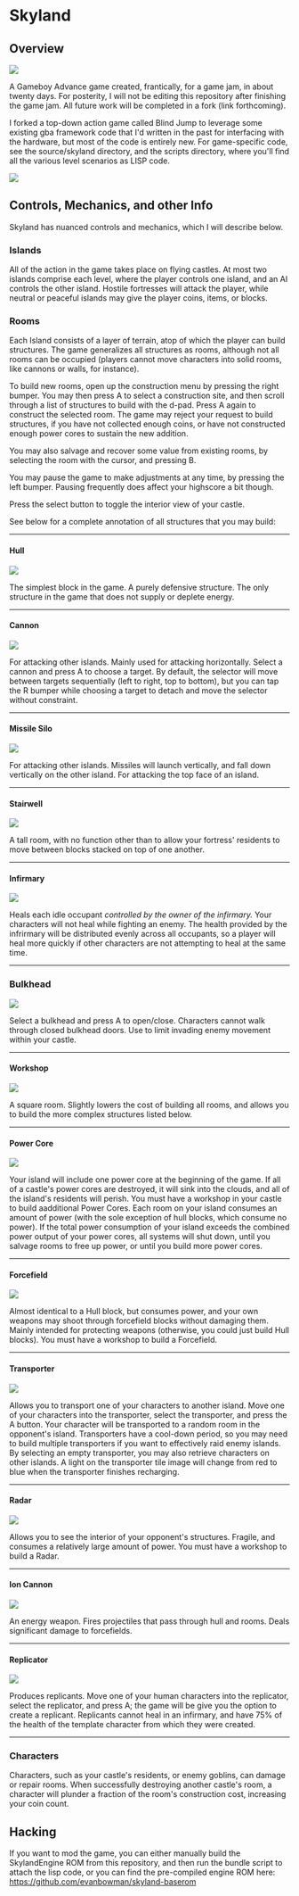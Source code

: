 # Skyland


## Overview

<img src="imgs_for_readme/header.png"/>

A Gameboy Advance game created, frantically, for a game jam, in about twenty
days. For posterity, I will not be editing this repository after finishing the
game jam. All future work will be completed in a fork (link forthcoming).

I forked a top-down action game called Blind Jump to leverage some existing gba
framework code that I'd written in the past for interfacing with the hardware,
but most of the code is entirely new. For game-specific code, see the source/skyland 
directory, and the scripts directory, where you'll find all the various level scenarios
as LISP code.

<img src="imgs_for_readme/skyland-fight-x2.gif"/>


## Controls, Mechanics, and other Info

Skyland has nuanced controls and mechanics, which I will describe below.


### Islands

All of the action in the game takes place on flying castles. At most two islands
comprise each level, where the player controls one island, and an AI controls
the other island. Hostile fortresses will attack the player, while neutral or
peaceful islands may give the player coins, items, or blocks.


### Rooms

Each Island consists of a layer of terrain, atop of which the player can build
structures. The game generalizes all structures as rooms, although not all rooms
can be occupied (players cannot move characters into solid rooms, like cannons
or walls, for instance).

To build new rooms, open up the construction menu by pressing the right
bumper. You may then press A to select a construction site, and then scroll
through a list of structures to build with the d-pad. Press A again to
construct the selected room. The game may reject your request to build
structures, if you have not collected enough coins, or have not constructed
enough power cores to sustain the new addition.

You may also salvage and recover some value from existing rooms, by selecting
the room with the cursor, and pressing B.

You may pause the game to make adjustments at any time, by pressing the left
bumper. Pausing frequently does affect your highscore a bit though.

Press the select button to toggle the interior view of your castle.

See below for a complete annotation of all structures that you may build:

---

#### Hull

<img src="imgs_for_readme/hull.png"/>

The simplest block in the game. A purely defensive structure. The only structure
in the game that does not supply or deplete energy.

---

#### Cannon

<img src="imgs_for_readme/cannon.png"/>

For attacking other islands. Mainly used for attacking horizontally. Select a 
cannon and press A to choose a target. By default, the selector will move between
targets sequentially (left to right, top to bottom), but you can tap the R bumper
while choosing a target to detach and move the selector without constraint.

---

#### Missile Silo

<img src="imgs_for_readme/missile-silo.png"/>

For attacking other islands. Missiles will launch vertically, and fall down
vertically on the other island. For attacking the top face of an island.

---

#### Stairwell

<img src="imgs_for_readme/stairwell.png"/>

A tall room, with no function other than to allow your fortress' residents to
move between blocks stacked on top of one another.

---

#### Infirmary

<img src="imgs_for_readme/infirmary.png"/>

Heals each idle occupant _controlled by the owner of the infirmary._
Your characters will not heal while fighting an enemy. The health
provided by the infrirmary will be distributed evenly across all occupants, so a
player will heal more quickly if other characters are not attempting to heal at
the same time.

---

### Bulkhead

<img src="imgs_for_readme/bulkhead.png"/>

Select a bulkhead and press A to open/close. Characters cannot walk through closed
bulkhead doors. Use to limit invading enemy movement within your castle.

---

#### Workshop

<img src="imgs_for_readme/workshop.png"/>

A square room. Slightly lowers the cost of building all rooms, and allows you to
build the more complex structures listed below.

---

#### Power Core

<img src="imgs_for_readme/power-core.png"/>

Your island will include one power core at the beginning of the game. If all of a
castle's power cores are destroyed, it will sink into the clouds, and all of the
island's residents will perish. You must have a workshop in your castle to build
aadditional Power Cores. Each room on your island consumes an amount of power (with the
sole exception of hull blocks, which consume no power). If the total power
consumption of your island exceeds the combined power output of your power
cores, all systems will shut down, until you salvage rooms to free up power, or
until you build more power cores.

---

#### Forcefield

<img src="imgs_for_readme/forcefield.png"/>

Almost identical to a Hull block, but consumes power, and your own weapons may
shoot through forcefield blocks without damaging them. Mainly intended for
protecting weapons (otherwise, you could just build Hull blocks). You must have
a workshop to build a Forcefield.

---

#### Transporter

<img src="imgs_for_readme/transporter.png"/>

Allows you to transport one of your characters to another island. Move one of
your characters into the transporter, select the transporter, and press the
A button. Your character will be transported to a
random room in the opponent's island. Transporters have a cool-down period, so
you may need to build multiple transporters if you want to effectively raid
enemy islands. By selecting an empty transporter, you may also retrieve
characters on other islands. A light on the transporter tile image will change
from red to blue when the transporter finishes recharging.

---

#### Radar

<img src="imgs_for_readme/radar.png"/>

Allows you to see the interior of your opponent's structures. Fragile, and
consumes a relatively large amount of power. You must have a workshop to build a
Radar.

---

#### Ion Cannon

<img src="imgs_for_readme/ion-cannon.png"/>

An energy weapon. Fires projectiles that pass through hull and rooms. Deals
significant damage to forcefields.

---

#### Replicator

<img src="imgs_for_readme/replicator.png"/>

Produces replicants. Move one of your human characters into the replicator, select
the replicator, and press A; the game will be give you the option to create a
replicant. Replicants cannot heal in an infirmary, and have 75% of the health of
the template character from which they were created.

---

### Characters

Characters, such as your castle's residents, or enemy goblins, can damage or
repair rooms. When successfully destroying another castle's room, a character
will plunder a fraction of the room's construction cost, increasing your coin
count.


## Hacking

If you want to mod the game, you can either manually build the SkylandEngine ROM from this repository, and then run the bundle script to attach the lisp code, or you can find the pre-compiled engine ROM here: https://github.com/evanbowman/skyland-baserom
